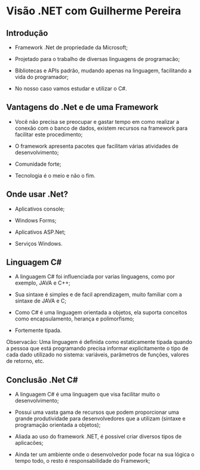 # Visão .NET com Guilherme Pereira

## Introdução

- Framework .Net de propriedade da Microsoft;

- Projetado para o trabalho de diversas linguagens de programacão;

- Bibliotecas e APIs padrão, mudando apenas na linguagem, facilitando a vida do programador;

- No nosso caso vamos estudar e utilizar o C#.


## Vantagens do .Net e de uma Framework

- Você não precisa se preocupar e gastar tempo em como realizar a conexão com o banco de dados, existem recursos na framework para facilitar este procedimento;

- O framework apresenta pacotes que facilitam várias atividades de
desenvolvimento;

- Comunidade forte;

- Tecnologia é o meio e não o fim.

## Onde usar .Net?

- Aplicativos console;

- Windows Forms;

- Aplicativos ASP.Net;

- Serviços Windows.

## Linguagem C#

- A linguagem C# foi influenciada por varias linguagens, como por exemplo, JAVA e C++;

- Sua sintaxe é simples e de facil aprendizagem, muito familiar com a sintaxe de JAVA e C;

- Como C# é uma linguagem orientada a objetos, ela suporta conceitos como encapsulamento, herança e polimorfismo;

- Fortemente tipada.

Observacão: Uma linguagem é definida como estaticamente tipada quando a pessoa que está programando precisa informar explicitamente o tipo de cada dado utilizado no sistema: variáveis, parâmetros de funções, valores de retorno, etc.

## Conclusão .Net C#

- A linguagem C# é uma linguagem que visa facilitar muito o desenvolvimento;

- Possui uma vasta gama de recursos que podem proporcionar uma grande produtividade para desenvolvedores que a utilizam (sintaxe e programação orientada a objetos);

- Aliada ao uso do framework .NET, é possivel criar diversos tipos de aplicacões;

- Ainda ter um ambiente onde o desenvolvedor pode focar na sua lógica o tempo todo, o resto é responsabilidade do Framework;



